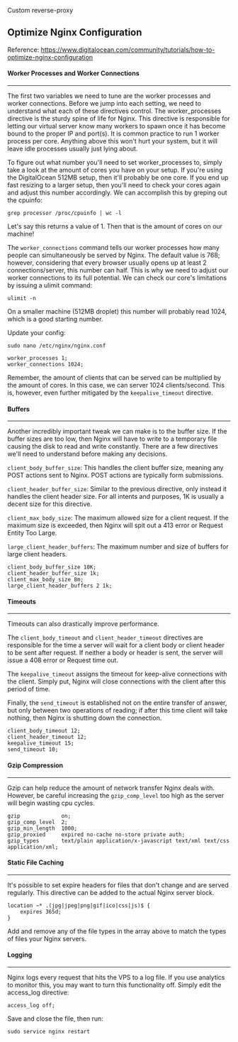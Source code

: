Custom reverse-proxy 

## Optimize Nginx Configuration
Reference: https://www.digitalocean.com/community/tutorials/how-to-optimize-nginx-configuration

#### Worker Processes and Worker Connections
* * *
The first two variables we need to tune are the worker processes and worker connections. 
Before we jump into each setting, we need to understand what each of these directives control. 
The worker_processes directive is the sturdy spine of life for Nginx. This directive is responsible for letting our virtual server 
know many workers to spawn once it has become bound to the proper IP and port(s). It is common practice to run 1 worker process per core. 
Anything above this won't hurt your system, but it will leave idle processes usually just lying about.

To figure out what number you'll need to set worker_processes to, simply take a look at the amount of cores you have on your setup. 
If you're using the DigitalOcean 512MB setup, then it'll probably be one core. If you end up fast resizing to a larger setup, then 
you'll need to check your cores again and adjust this number accordingly. We can accomplish this by greping out the cpuinfo:

	grep processor /proc/cpuinfo | wc -l

Let's say this returns a value of 1. Then that is the amount of cores on our machine!

The `worker_connections` command tells our worker processes how many people can simultaneously be served by Nginx. 
The default value is 768; however, considering that every browser usually opens up at least 2 connections/server, this number can half. 
This is why we need to adjust our worker connections to its full potential. We can check our core's limitations by issuing a ulimit command:

	ulimit -n

On a smaller machine (512MB droplet) this number will probably read 1024, which is a good starting number.

Update your config:

`sudo nano /etc/nginx/nginx.conf`

```
worker_processes 1;
worker_connections 1024;
```

Remember, the amount of clients that can be served can be multiplied by the amount of cores. 
In this case, we can server 1024 clients/second. This is, however, even further mitigated by the `keepalive_timeout` directive.


#### Buffers
* * *
Another incredibly important tweak we can make is to the buffer size. 
If the buffer sizes are too low, then Nginx will have to write to a temporary file causing the disk to read and write constantly. 
There are a few directives we'll need to understand before making any decisions.

`client_body_buffer_size`: This handles the client buffer size, meaning any POST actions sent to Nginx. POST actions are typically form submissions.

`client_header_buffer_size`: Similar to the previous directive, only instead it handles the client header size. For all intents and purposes, 1K is usually a decent size for this directive.

`client_max_body_size`: The maximum allowed size for a client request. If the maximum size is exceeded, then Nginx will spit out a 413 error or Request Entity Too Large.

`large_client_header_buffers`: The maximum number and size of buffers for large client headers.

```
client_body_buffer_size 10K;
client_header_buffer_size 1k;
client_max_body_size 8m;
large_client_header_buffers 2 1k;
```

#### Timeouts
* * *
Timeouts can also drastically improve performance.

The `client_body_timeout` and `client_header_timeout` directives are responsible for the time a server will wait for a client body or client header to be sent after request. If neither a body or header is sent, the server will issue a 408 error or Request time out.

The `keepalive_timeout` assigns the timeout for keep-alive connections with the client. Simply put, Nginx will close connections with the client after this period of time.

Finally, the `send_timeout` is established not on the entire transfer of answer, but only between two operations of reading; if after this time client will take nothing, then Nginx is shutting down the connection.

```
client_body_timeout 12;
client_header_timeout 12;
keepalive_timeout 15;
send_timeout 10;
```

#### Gzip Compression
* * *
Gzip can help reduce the amount of network transfer Nginx deals with. However, be careful increasing the `gzip_comp_level` too high as the server will begin wasting cpu cycles.

```
gzip             on;
gzip_comp_level  2;
gzip_min_length  1000;
gzip_proxied     expired no-cache no-store private auth;
gzip_types       text/plain application/x-javascript text/xml text/css application/xml;
```

#### Static File Caching
* * *
It's possible to set expire headers for files that don't change and are served regularly. This directive can be added to the actual Nginx server block.

```
location ~* .(jpg|jpeg|png|gif|ico|css|js)$ {
	expires 365d;
}
```
Add and remove any of the file types in the array above to match the types of files your Nginx servers.

#### Logging
* * *
Nginx logs every request that hits the VPS to a log file. If you use analytics to monitor this, you may want to turn this functionality off. 
Simply edit the access_log directive:

```
access_log off;
```
Save and close the file, then run:

```
sudo service nginx restart
```


